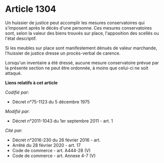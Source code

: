 # Article 1304

Un huissier de justice peut accomplir les mesures conservatoires qui s'imposent après le décès d'une personne. Ces mesures
conservatoires sont, selon la valeur des biens trouvés sur place, l'apposition des scellés ou l'état descriptif. 

Si les meubles sur place sont manifestement dénués de valeur marchande, l'huissier de justice dresse un procès-verbal de
carence. 

Lorsqu'un inventaire a été dressé, aucune mesure conservatoire prévue par la présente section ne peut être ordonnée, à moins
que celui-ci ne soit attaqué.

**Liens relatifs à cet article**

_Codifié par_:

  - Décret n°75-1123 du 5 décembre 1975

_Modifié par_:

  - Décret n°2011-1043 du 1er septembre 2011 - art. 1

_Cité par_:

  - Décret n°2016-230 du 26 février 2016 - art.
  - Arrêté du 28 février 2020 - art. 17
  - Code de commerce - art. A444-28 (V)
  - Code de commerce - art. Annexe 4-7 (V)

